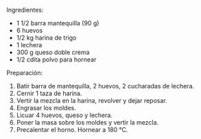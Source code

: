 Ingredientes:
- 1 1/2 barra mantequilla (90 g)
- 6 huevos
- 1/2 kg harina de trigo
- 1 lechera
- 300 g queso doble crema
- 1/2 cdita polvo para hornear

Preparación:
1. Batir barra de mantequilla, 2 huevos, 2 cucharadas de lechera.
2. Cernir 1 taza de harina.
3. Vertir la mezcla en la harina, revolver y dejar reposar.
4. Engrasar los moldes.
5. Licuar 4 huevos, queso y lechera.
6. Poner la masa sobre los moldes y vertir la mezcla.
7. Precalentar el horno. Hornear a 180 °C.